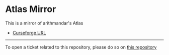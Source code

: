 # Atlas Mirror

This is a mirror of arithmandar's Atlas

- [Curseforge URL](https://www.curseforge.com/wow/addons/atlas)

----

To open a ticket related to this repository, please do so on [this repository](https://github.com/curseforge-mirror/.github)